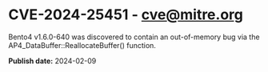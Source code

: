 # CVE-2024-25451 - cve@mitre.org

Bento4 v1.6.0-640 was discovered to contain an out-of-memory bug via the AP4_DataBuffer::ReallocateBuffer() function.

**Publish date:** 2024-02-09
